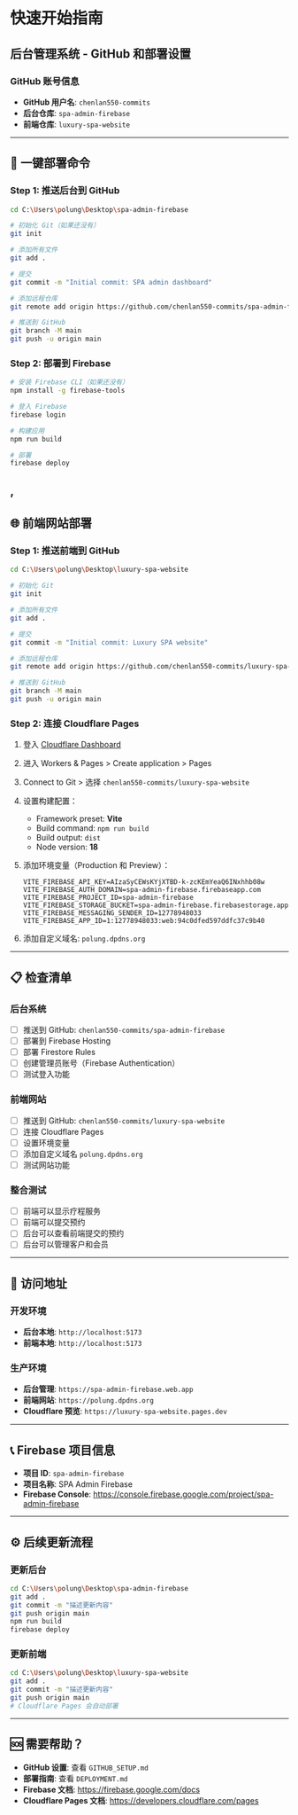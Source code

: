 # 快速开始指南

## 后台管理系统 - GitHub 和部署设置

### GitHub 账号信息
- **GitHub 用户名**: `chenlan550-commits`
- **后台仓库**: `spa-admin-firebase`
- **前端仓库**: `luxury-spa-website`

---

## 🚀 一键部署命令

### Step 1: 推送后台到 GitHub

```bash
cd C:\Users\polung\Desktop\spa-admin-firebase

# 初始化 Git（如果还没有）
git init

# 添加所有文件
git add .

# 提交
git commit -m "Initial commit: SPA admin dashboard"

# 添加远程仓库
git remote add origin https://github.com/chenlan550-commits/spa-admin-firebase.git

# 推送到 GitHub
git branch -M main
git push -u origin main
```

### Step 2: 部署到 Firebase

```bash
# 安装 Firebase CLI（如果还没有）
npm install -g firebase-tools

# 登入 Firebase
firebase login

# 构建应用
npm run build

# 部署
firebase deploy
```
,
---

## 🌐 前端网站部署

### Step 1: 推送前端到 GitHub

```bash
cd C:\Users\polung\Desktop\luxury-spa-website

# 初始化 Git
git init

# 添加所有文件
git add .

# 提交
git commit -m "Initial commit: Luxury SPA website"

# 添加远程仓库
git remote add origin https://github.com/chenlan550-commits/luxury-spa-website.git

# 推送到 GitHub
git branch -M main
git push -u origin main
```

### Step 2: 连接 Cloudflare Pages

1. 登入 [Cloudflare Dashboard](https://dash.cloudflare.com)
2. 进入 Workers & Pages > Create application > Pages
3. Connect to Git > 选择 `chenlan550-commits/luxury-spa-website`
4. 设置构建配置：
   - Framework preset: **Vite**
   - Build command: `npm run build`
   - Build output: `dist`
   - Node version: **18**

5. 添加环境变量（Production 和 Preview）：
   ```
   VITE_FIREBASE_API_KEY=AIzaSyCEWsKYjXTBD-k-zcKEmYeaQ6INxhhb08w
   VITE_FIREBASE_AUTH_DOMAIN=spa-admin-firebase.firebaseapp.com
   VITE_FIREBASE_PROJECT_ID=spa-admin-firebase
   VITE_FIREBASE_STORAGE_BUCKET=spa-admin-firebase.firebasestorage.app
   VITE_FIREBASE_MESSAGING_SENDER_ID=12778948033
   VITE_FIREBASE_APP_ID=1:12778948033:web:94c0dfed597ddfc37c9b40
   ```

6. 添加自定义域名: `polung.dpdns.org`

---

## 📋 检查清单

### 后台系统
- [ ] 推送到 GitHub: `chenlan550-commits/spa-admin-firebase`
- [ ] 部署到 Firebase Hosting
- [ ] 部署 Firestore Rules
- [ ] 创建管理员账号（Firebase Authentication）
- [ ] 测试登入功能

### 前端网站
- [ ] 推送到 GitHub: `chenlan550-commits/luxury-spa-website`
- [ ] 连接 Cloudflare Pages
- [ ] 设置环境变量
- [ ] 添加自定义域名 `polung.dpdns.org`
- [ ] 测试网站功能

### 整合测试
- [ ] 前端可以显示疗程服务
- [ ] 前端可以提交预约
- [ ] 后台可以查看前端提交的预约
- [ ] 后台可以管理客户和会员

---

## 🔗 访问地址

### 开发环境
- **后台本地**: `http://localhost:5173`
- **前端本地**: `http://localhost:5173`

### 生产环境
- **后台管理**: `https://spa-admin-firebase.web.app`
- **前端网站**: `https://polung.dpdns.org`
- **Cloudflare 预览**: `https://luxury-spa-website.pages.dev`

---

## 📞 Firebase 项目信息

- **项目 ID**: `spa-admin-firebase`
- **项目名称**: SPA Admin Firebase
- **Firebase Console**: https://console.firebase.google.com/project/spa-admin-firebase

---

## ⚙️ 后续更新流程

### 更新后台
```bash
cd C:\Users\polung\Desktop\spa-admin-firebase
git add .
git commit -m "描述更新内容"
git push origin main
npm run build
firebase deploy
```

### 更新前端
```bash
cd C:\Users\polung\Desktop\luxury-spa-website
git add .
git commit -m "描述更新内容"
git push origin main
# Cloudflare Pages 会自动部署
```

---

## 🆘 需要帮助？

- **GitHub 设置**: 查看 `GITHUB_SETUP.md`
- **部署指南**: 查看 `DEPLOYMENT.md`
- **Firebase 文档**: https://firebase.google.com/docs
- **Cloudflare Pages 文档**: https://developers.cloudflare.com/pages
